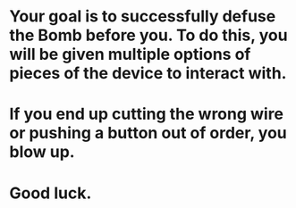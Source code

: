 # Your goal is to successfully defuse the Bomb before you. To do this, you will be given multiple options of pieces of the device to interact with.
# If you end up cutting the wrong wire or pushing a button out of order, you blow up.

# Good luck.
